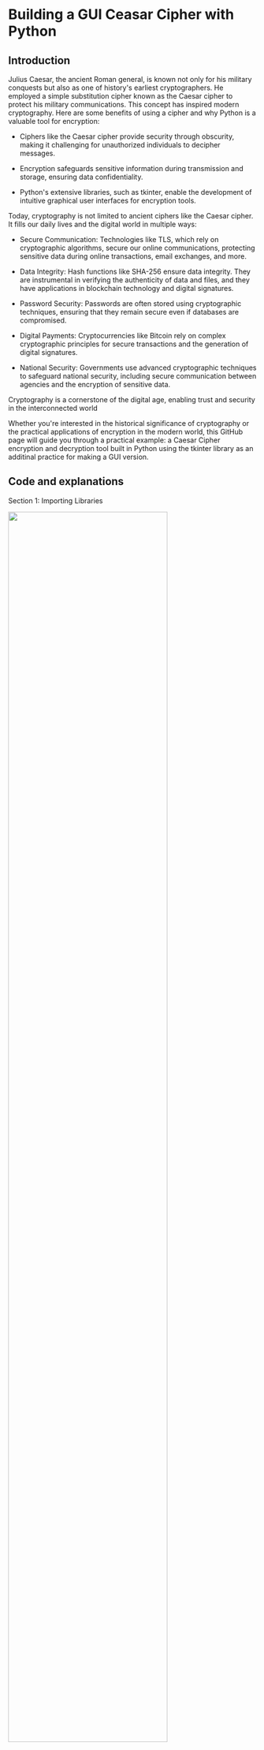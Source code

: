 <h1>Building a GUI Ceasar Cipher with Python</h1>

<h2>Introduction</h2>

Julius Caesar, the ancient Roman general, is known not only for his military conquests but also as one of history's earliest cryptographers. He employed a simple substitution cipher known as the Caesar cipher to protect his military communications. This concept has inspired modern cryptography. Here are some benefits of using a cipher and why Python is a valuable tool for encryption:

- Ciphers like the Caesar cipher provide security through obscurity, making it challenging for unauthorized individuals to decipher messages.
  
- Encryption safeguards sensitive information during transmission and storage, ensuring data confidentiality.
  
- Python's extensive libraries, such as tkinter, enable the development of intuitive graphical user interfaces for encryption tools.

Today, cryptography is not limited to ancient ciphers like the Caesar cipher. It fills our daily lives and the digital world in multiple ways:

- Secure Communication: Technologies like TLS, which rely on cryptographic algorithms, secure our online communications, protecting sensitive data during online transactions, email exchanges, and more.

- Data Integrity: Hash functions like SHA-256 ensure data integrity. They are instrumental in verifying the authenticity of data and files, and they have applications in blockchain technology and digital signatures.

- Password Security: Passwords are often stored using cryptographic techniques, ensuring that they remain secure even if databases are compromised.

- Digital Payments: Cryptocurrencies like Bitcoin rely on complex cryptographic principles for secure transactions and the generation of digital signatures.

- National Security: Governments use advanced cryptographic techniques to safeguard national security, including secure communication between agencies and the encryption of sensitive data.

Cryptography is a cornerstone of the digital age, enabling trust and security in the interconnected world

Whether you're interested in the historical significance of cryptography or the practical applications of encryption in the modern world, this GitHub page will guide you through a practical example: a Caesar Cipher encryption and decryption tool built in Python using the tkinter library as an additinal practice for making a GUI version.

<h2>Code and explanations</h2>

Section 1: Importing Libraries

<img src="https://i.imgur.com/8aNTnlE.png" height="80%" width="80%"/>

Explanation:

In this section, we import the necessary Python libraries:

- **`import tkinter as tk`**: This line imports the tkinter library and gives it the alias 'tk'. It's used for creating the GUI.
- **`import string`**: This line imports the string module, which provides a string containing all lowercase ASCII letters. It is used to define the character set for the Caesar cipher.

Section 2: Encryption Function

<img src="https://i.imgur.com/2Sxpnsa.png" height="80%" width="80%"/>

Explanation:

- This function is defined to handle the encryption process.
- It starts by getting the value of the shift (a key for Caesar cipher) from the user through the **`shift_entry`** widget.
- It calculates the actual shift value by taking the modulo 26 to ensure it's within the range [0, 25] as there are 26 letter in the alphabet.
- It defines the character set **`chars`** as all lowercase letters in the English alphabet.
- It generates a substitution key for encryption based on the given shift value.
- It takes the input text entered by the user in the **`input_text`** Text widget.
- It processes the input text character by character, encrypting only the alphabetic characters using the key. Non-alphabetic and Uppercase characters remain unchanged.
- The result is displayed in the **`result_text`** Text widget, and its text color is set to dark green.

Section 3: Decryption Function

<img src="https://i.imgur.com/0ootCW0.png" height="80%" width="80%"/>

Explanation:

- Similar to the **`encrypt()`** function, this function handles the decryption process.
- It starts by getting the shift value from the user.
- It calculates the actual shift value (taking the modulo 26) for decryption.
- It defines the character set **`chars`** just like in the encryption function.
- It generates a substitution key for decryption based on the given shift value.
- It takes the input text entered by the user.
- It processes the input text character by character, decrypting only the alphabetic characters using the key. Non-alphabetic characters remain unchanged.
- The result is displayed in the **`result_text`** Text widget, with text color set to dark green.

Section 4: GUI Initialization

<img src="https://i.imgur.com/I1wG6ZC.png" height="80%" width="80%"/>

Explanation:

A tkinter window is created, titled "Caesar Cipher Encryption/Decryption," with a size of 500x700 pixels and a background color of dark grey.

Section 5: Introduction and Labels

<img src="https://i.imgur.com/FlWMY15.png" height="80%" width="80%"/>

Explanation:

These lines create and display labels in the GUI, providing introductory information and instructions for using the Caesar Cipher tool.

Section 6: Shift Value Input

<img src="https://i.imgur.com/HaiK5s9.png" height="80%" width="80%"/>

Explanation:

This section creates labels and an entry widget **`(shift_entry)`** for users to input the shift value for encryption or decryption.

Section 7: Message Input

<img src="https://i.imgur.com/zyqfCZ6.png" height="80%" width="80%"/>

Explanation:

These lines create labels and a Text widget **`(input_text)`** for users to enter the message they want to encrypt or decrypt.

Section 8: Encryption and Decryption Buttons

<img src="https://i.imgur.com/FkndSNC.png" height="80%" width="80%"/>

Explanation:

Buttons for both encryption and decryption are created **`(encrypt_button and decrypt_button)`**.

Section 9: Result Display

<img src="https://i.imgur.com/4rUxAcu.png" height="80%" width="80%"/>

Explanation:

These lines create a Text widget to display the result of encryption or decryption.

Section 10: Author Information

<img src="https://i.imgur.com/CWXDFmT.png" height="80%" width="80%"/>

Explanation:

A label indicates that the program was created by "Wobomagondarr."

Section 11: Main Loop

<img src="https://i.imgur.com/pC3zvcx.png" height="80%" width="80%"/>

Explanation:

**`window.mainloop()`** starts the main event loop, which handles user interactions and keeps the GUI application running and responsive to user interactions.

The code is organized into these logical sections to create a user-friendly Caesar Cipher encryption and decryption tool with a graphical user interface.








